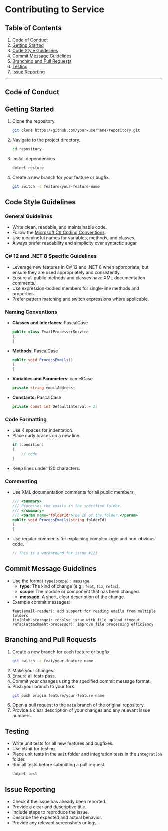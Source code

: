 # Contributing to Service

## Table of Contents
1. [Code of Conduct](#code-of-conduct)
2. [Getting Started](#getting-started)
3. [Code Style Guidelines](#code-style-guidelines)
4. [Commit Message Guidelines](#commit-message-guidelines)
5. [Branching and Pull Requests](#branching-and-pull-requests)
6. [Testing](#testing)
7. [Issue Reporting](#issue-reporting)

---

## Code of Conduct

## Getting Started
1. Clone the repository.
    ```sh
    git clone https://github.com/your-username/repository.git
    ```
2. Navigate to the project directory.
    ```sh
    cd repository
    ```
3. Install dependencies.
    ```sh
    dotnet restore
    ```
4. Create a new branch for your feature or bugfix.
    ```sh
    git switch -c feature/your-feature-name
    ```

## Code Style Guidelines
### General Guidelines
- Write clean, readable, and maintainable code.
- Follow the [Microsoft C# Coding Conventions](https://docs.microsoft.com/en-us/dotnet/csharp/fundamentals/coding-style/coding-conventions).
- Use meaningful names for variables, methods, and classes.
- Always prefer readability and simplicity over syntactic sugar

### C# 12 and .NET 8 Specific Guidelines
- Leverage new features in C# 12 and .NET 8 when appropriate, but ensure they are used appropriately and consistently.
- Ensure all public methods and classes have XML documentation comments.
- Use expression-bodied members for single-line methods and properties.
- Prefer pattern matching and switch expressions where applicable.

### Naming Conventions
- **Classes and Interfaces**: PascalCase
    ```csharp
    public class EmailProcessorService
    {
    }
    ```
- **Methods**: PascalCase
    ```csharp
    public void ProcessEmails()
    {
    }
    ```
- **Variables and Parameters**: camelCase
    ```csharp
    private string emailAddress;
    ```
- **Constants**: PascalCase
    ```csharp
    private const int DefaultInterval = 2;
    ```

### Code Formatting
- Use 4 spaces for indentation.
- Place curly braces on a new line.
    ```csharp
    if (condition)
    {
        // code
    }
    ```
- Keep lines under 120 characters.

### Commenting
- Use XML documentation comments for all public members.
    ```csharp
    /// <summary>
    /// Processes the emails in the specified folder.
    /// </summary>
    /// <param name="folderId">The ID of the folder.</param>
    public void ProcessEmails(string folderId)
    {
    }
    ```
- Use regular comments for explaining complex logic and non-obvious code.
    ```csharp
    // This is a workaround for issue #123
    ```

## Commit Message Guidelines
- Use the format `type(scope): message`.
    - **type**: The kind of change (e.g., `feat`, `fix`, `refac`).
    - **scope**: The module or component that has been changed.
    - **message**: A short, clear description of the change.
- Example commit messages:
    ```plaintext
    feat(email-reader): add support for reading emails from multiple folders
    fix(blob-storage): resolve issue with file upload timeout
    refac(attachment-processor): improve file processing efficiency
    ```

## Branching and Pull Requests
1. Create a new branch for each feature or bugfix.
    ```sh
    git switch -c feat/your-feature-name
    ```
2. Make your changes.
3. Ensure all tests pass.
4. Commit your changes using the specified commit message format.
5. Push your branch to your fork.
    ```sh
    git push origin feature/your-feature-name
    ```
6. Open a pull request to the `main` branch of the original repository.
7. Provide a clear description of your changes and any relevant issue numbers.

## Testing
- Write unit tests for all new features and bugfixes.
- Use xUnit for testing.
- Place unit tests in the `Unit` folder and integration tests in the `Integration` folder.
- Run all tests before submitting a pull request.
    ```sh
    dotnet test
    ```

## Issue Reporting
- Check if the issue has already been reported.
- Provide a clear and descriptive title.
- Include steps to reproduce the issue.
- Describe the expected and actual behavior.
- Provide any relevant screenshots or logs.
